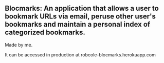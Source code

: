 ## Blocmarks: An application that allows a user to bookmark URLs via email, peruse other user's bookmarks and maintain a personal index of categorized bookmarks.

Made by me.

It can be accessed in production at robcole-blocmarks.herokuapp.com